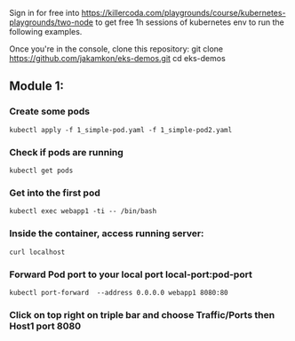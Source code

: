Sign in for free into 
https://killercoda.com/playgrounds/course/kubernetes-playgrounds/two-node
to get free 1h sessions of kubernetes env to run the following examples.

Once you're in the console, clone this repository:
git clone https://github.com/jakamkon/eks-demos.git
cd eks-demos

## Module 1:
### Create some pods
    kubectl apply -f 1_simple-pod.yaml -f 1_simple-pod2.yaml

### Check if pods are running
    kubectl get pods

### Get into the first pod
    kubectl exec webapp1 -ti -- /bin/bash
### Inside the container, access running server:
    curl localhost

### Forward Pod port to your local port local-port:pod-port
    kubectl port-forward  --address 0.0.0.0 webapp1 8080:80
### Click on top right on triple bar and choose Traffic/Ports then Host1 port 8080

